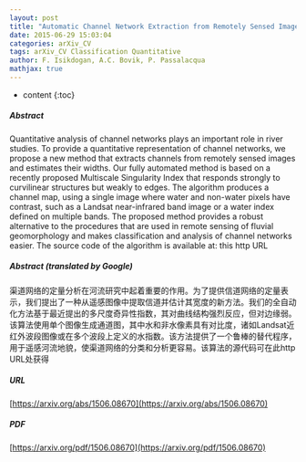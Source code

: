 ```yaml
---
layout: post
title: "Automatic Channel Network Extraction from Remotely Sensed Images by Singularity Analysis"
date: 2015-06-29 15:03:04
categories: arXiv_CV
tags: arXiv_CV Classification Quantitative
author: F. Isikdogan, A.C. Bovik, P. Passalacqua
mathjax: true
---
```


* content
{:toc}

##### Abstract
Quantitative analysis of channel networks plays an important role in river studies. To provide a quantitative representation of channel networks, we propose a new method that extracts channels from remotely sensed images and estimates their widths. Our fully automated method is based on a recently proposed Multiscale Singularity Index that responds strongly to curvilinear structures but weakly to edges. The algorithm produces a channel map, using a single image where water and non-water pixels have contrast, such as a Landsat near-infrared band image or a water index defined on multiple bands. The proposed method provides a robust alternative to the procedures that are used in remote sensing of fluvial geomorphology and makes classification and analysis of channel networks easier. The source code of the algorithm is available at: this http URL

##### Abstract (translated by Google)
渠道网络的定量分析在河流研究中起着重要的作用。为了提供信道网络的定量表示，我们提出了一种从遥感图像中提取信道并估计其宽度的新方法。我们的全自动化方法基于最近提出的多尺度奇异性指数，其对曲线结构强烈反应，但对边缘弱。该算法使用单个图像生成通道图，其中水和非水像素具有对比度，诸如Landsat近红外波段图像或在多个波段上定义的水指数。该方法提供了一个鲁棒的替代程序，用于遥感河流地貌，使渠道网络的分类和分析更容易。该算法的源代码可在此http URL处获得

##### URL
[https://arxiv.org/abs/1506.08670](https://arxiv.org/abs/1506.08670)

##### PDF
[https://arxiv.org/pdf/1506.08670](https://arxiv.org/pdf/1506.08670)

